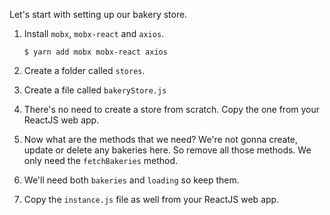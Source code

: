 Let's start with setting up our bakery store.

1. Install `mobx`, `mobx-react` and `axios`.

    ```shell
    $ yarn add mobx mobx-react axios
    ```

2. Create a folder called `stores`.

3. Create a file called `bakeryStore.js`

4. There's no need to create a store from scratch. Copy the one from your ReactJS web app.

5. Now what are the methods that we need? We're not gonna create, update or delete any bakeries here. So remove all those methods. We only need the `fetchBakeries` method.

6. We'll need both `bakeries` and `loading` so keep them.

7. Copy the `instance.js` file as well from your ReactJS web app.